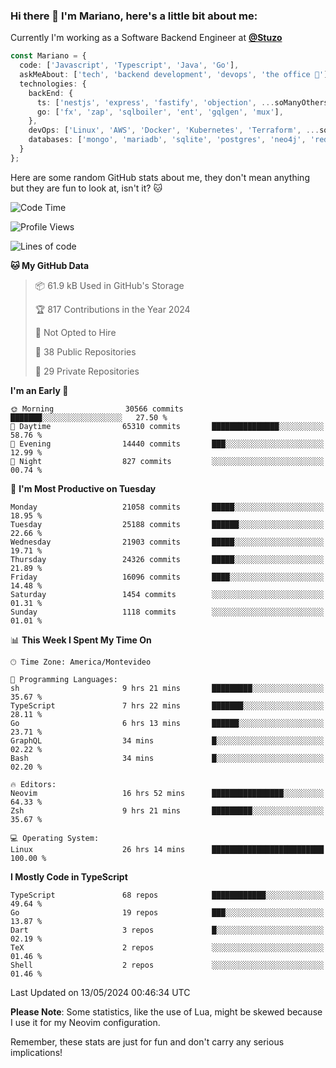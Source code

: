 ### Hi there 👋 I'm Mariano, here's a little bit about me:

Currently I'm working as a Software Backend Engineer at [**@Stuzo**](https://www.stuzo.com/)

```ts
const Mariano = {
  code: ['Javascript', 'Typescript', 'Java', 'Go'],
  askMeAbout: ['tech', 'backend development', 'devops', 'the office 💼'],
  technologies: {
    backEnd: {
      ts: ['nestjs', 'express', 'fastify', 'objection', ...soManyOthersFrameworks],
      go: ['fx', 'zap', 'sqlboiler', 'ent', 'gqlgen', 'mux'],
    },
    devOps: ['Linux', 'AWS', 'Docker', 'Kubernetes', 'Terraform', ...soManyOthersTools],
    databases: ['mongo', 'mariadb', 'sqlite', 'postgres', 'neo4j', 'redis', ...],
  }
};
```

Here are some random GitHub stats about me, they don't mean anything but they are fun to look at, isn't it? 🐱

<!--START_SECTION:waka-->
![Code Time](http://img.shields.io/badge/Code%20Time-1%2C961%20hrs%2016%20mins-blue)

![Profile Views](http://img.shields.io/badge/Profile%20Views-0-blue)

![Lines of code](https://img.shields.io/badge/From%20Hello%20World%20I%27ve%20Written-20.4%20million%20lines%20of%20code-blue)

**🐱 My GitHub Data** 

> 📦 61.9 kB Used in GitHub's Storage 
 > 
> 🏆 817 Contributions in the Year 2024
 > 
> 🚫 Not Opted to Hire
 > 
> 📜 38 Public Repositories 
 > 
> 🔑 29 Private Repositories 
 > 
**I'm an Early 🐤** 

```text
🌞 Morning                30566 commits       ███████░░░░░░░░░░░░░░░░░░   27.50 % 
🌆 Daytime                65310 commits       ███████████████░░░░░░░░░░   58.76 % 
🌃 Evening                14440 commits       ███░░░░░░░░░░░░░░░░░░░░░░   12.99 % 
🌙 Night                  827 commits         ░░░░░░░░░░░░░░░░░░░░░░░░░   00.74 % 
```
📅 **I'm Most Productive on Tuesday** 

```text
Monday                   21058 commits       █████░░░░░░░░░░░░░░░░░░░░   18.95 % 
Tuesday                  25188 commits       ██████░░░░░░░░░░░░░░░░░░░   22.66 % 
Wednesday                21903 commits       █████░░░░░░░░░░░░░░░░░░░░   19.71 % 
Thursday                 24326 commits       █████░░░░░░░░░░░░░░░░░░░░   21.89 % 
Friday                   16096 commits       ████░░░░░░░░░░░░░░░░░░░░░   14.48 % 
Saturday                 1454 commits        ░░░░░░░░░░░░░░░░░░░░░░░░░   01.31 % 
Sunday                   1118 commits        ░░░░░░░░░░░░░░░░░░░░░░░░░   01.01 % 
```


📊 **This Week I Spent My Time On** 

```text
🕑︎ Time Zone: America/Montevideo

💬 Programming Languages: 
sh                       9 hrs 21 mins       █████████░░░░░░░░░░░░░░░░   35.67 % 
TypeScript               7 hrs 22 mins       ███████░░░░░░░░░░░░░░░░░░   28.11 % 
Go                       6 hrs 13 mins       ██████░░░░░░░░░░░░░░░░░░░   23.71 % 
GraphQL                  34 mins             █░░░░░░░░░░░░░░░░░░░░░░░░   02.22 % 
Bash                     34 mins             █░░░░░░░░░░░░░░░░░░░░░░░░   02.20 % 

🔥 Editors: 
Neovim                   16 hrs 52 mins      ████████████████░░░░░░░░░   64.33 % 
Zsh                      9 hrs 21 mins       █████████░░░░░░░░░░░░░░░░   35.67 % 

💻 Operating System: 
Linux                    26 hrs 14 mins      █████████████████████████   100.00 % 
```

**I Mostly Code in TypeScript** 

```text
TypeScript               68 repos            ████████████░░░░░░░░░░░░░   49.64 % 
Go                       19 repos            ███░░░░░░░░░░░░░░░░░░░░░░   13.87 % 
Dart                     3 repos             █░░░░░░░░░░░░░░░░░░░░░░░░   02.19 % 
TeX                      2 repos             ░░░░░░░░░░░░░░░░░░░░░░░░░   01.46 % 
Shell                    2 repos             ░░░░░░░░░░░░░░░░░░░░░░░░░   01.46 % 
```




 Last Updated on 13/05/2024 00:46:34 UTC
<!--END_SECTION:waka-->

**Please Note**: Some statistics, like the use of Lua, might be skewed because I use it for my Neovim configuration.

Remember, these stats are just for fun and don't carry any serious implications!
